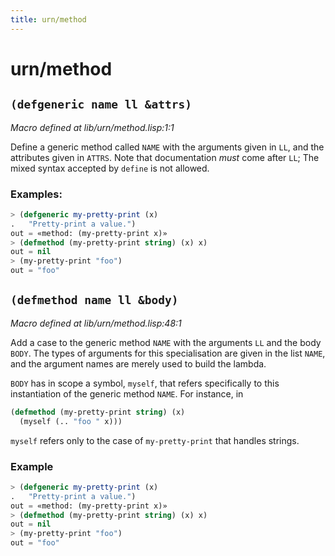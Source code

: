 ```yaml
---
title: urn/method
---
```

# urn/method
## `(defgeneric name ll &attrs)`
*Macro defined at lib/urn/method.lisp:1:1*

Define a generic method called `NAME` with the arguments given in `LL`,
and the attributes given in `ATTRS`. Note that documentation _must_
come after `LL`; The mixed syntax accepted by `define` is not allowed.

### Examples:
```cl :no-test
> (defgeneric my-pretty-print (x)
.   "Pretty-print a value.")
out = «method: (my-pretty-print x)»
> (defmethod (my-pretty-print string) (x) x)
out = nil
> (my-pretty-print "foo")
out = "foo"
```

## `(defmethod name ll &body)`
*Macro defined at lib/urn/method.lisp:48:1*

Add a case to the generic method `NAME` with the arguments `LL` and the body
`BODY`. The types of arguments for this specialisation are given in the list
`NAME`, and the argument names are merely used to build the lambda.

`BODY` has in scope a symbol, `myself`, that refers specifically to this
instantiation of the generic method `NAME`. For instance, in

```cl :no-test
(defmethod (my-pretty-print string) (x)
  (myself (.. "foo " x)))
```

`myself` refers only to the case of `my-pretty-print` that handles strings.

### Example
```cl :no-test
> (defgeneric my-pretty-print (x)
.   "Pretty-print a value.")
out = «method: (my-pretty-print x)»
> (defmethod (my-pretty-print string) (x) x)
out = nil
> (my-pretty-print "foo")
out = "foo"
```

